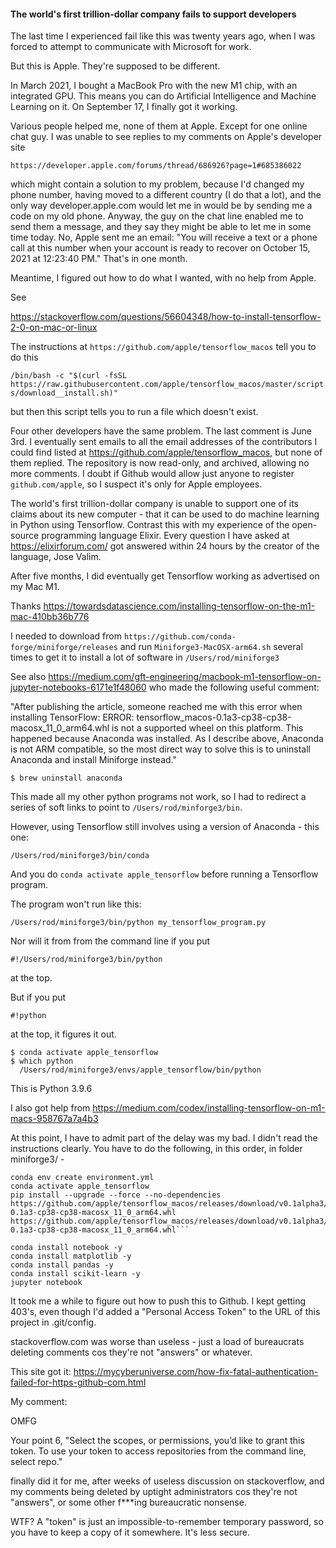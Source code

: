 #### The world's first trillion-dollar company fails to support developers



The last time I experienced fail like this was twenty years ago, when I was forced to attempt to communicate with Microsoft for work.

But this is Apple. They're supposed to be different.




In March 2021, I bought a MacBook Pro with the new M1 chip, with an integrated GPU. This means you can do Artificial Intelligence and Machine Learning on it. On September 17, I finally got it working.

Various people helped me, none of them at Apple. Except for one  online chat guy. I was unable to see replies to my comments on Apple's developer site

`https://developer.apple.com/forums/thread/686926?page=1#685386022`

which might contain a solution to my problem, because I'd changed my phone number, having moved to a different country (I do that a lot), and the only way developer.apple.com would let me in would be by sending me a code on my old phone. Anyway, the guy on the chat line enabled me to send them a message, and they say they might be able to let me in some time today. No, Apple sent me an email: "You will receive a text or a phone call at this number when your account is ready to recover on October 15, 2021 at 12:23:40 PM." That's in one month.

Meantime, I figured out how to do what I wanted, with no help from Apple.

See

https://stackoverflow.com/questions/56604348/how-to-install-tensorflow-2-0-on-mac-or-linux

The instructions at `https://github.com/apple/tensorflow_macos` tell you to do this

`/bin/bash -c "$(curl -fsSL https://raw.githubusercontent.com/apple/tensorflow_macos/master/scripts/download__install.sh)"`

but then this script tells you to run a file which doesn't exist.

Four other developers have the same problem. The last comment is June 3rd. I eventually sent emails to all the email addresses of the contributors I could find listed at https://github.com/apple/tensorflow_macos, but none of them replied. The repository is now read-only, and archived, allowing no more comments. I doubt if Github would allow just anyone to register `github.com/apple`, so I suspect it's only for Apple employees.

The world's first trillion-dollar company is unable to support one of its claims about its new computer - that it can be used to do machine learning in Python using Tensorflow. Contrast this with my experience of the open-source programming language Elixir. Every question I have asked at https://elixirforum.com/ got answered within 24 hours by the creator of the language, Jose Valim.

After five months, I did eventually get Tensorflow working as advertised on my Mac M1.

Thanks https://towardsdatascience.com/installing-tensorflow-on-the-m1-mac-410bb36b776

I needed to download from `https://github.com/conda-forge/miniforge/releases` and run `Miniforge3-MacOSX-arm64.sh` several times to get it to install a lot of software in `/Users/rod/miniforge3`

See also
https://medium.com/gft-engineering/macbook-m1-tensorflow-on-jupyter-notebooks-6171e1f48060
who made the following useful comment:

"After publishing the article, someone reached me with this error when installing TensorFlow:
ERROR: tensorflow_macos-0.1a3-cp38-cp38-macosx_11_0_arm64.whl is not a supported wheel on this platform.
This happened because Anaconda was installed. As I describe above, Anaconda is not ARM compatible, so the most direct way to solve this is to uninstall Anaconda and install Miniforge instead."

`$ brew uninstall anaconda`

This made all my other python programs not work, so I had to redirect a series of soft links to point to `/Users/rod/minforge3/bin`.

However, using Tensorflow still involves using a version of Anaconda - this one:

`/Users/rod/miniforge3/bin/conda`

And you do `conda activate apple_tensorflow` before running a Tensorflow program.

The program won't run like this:

`/Users/rod/miniforge3/bin/python my_tensorflow_program.py`

Nor will it from from the command line if you put

`#!/Users/rod/miniforge3/bin/python`

at the top.

But if you put

`#!python`

at the top, it figures it out.

```
$ conda activate apple_tensorflow
$ which python
  /Users/rod/miniforge3/envs/apple_tensorflow/bin/python
```

This is Python 3.9.6

I also got help from https://medium.com/codex/installing-tensorflow-on-m1-macs-958767a7a4b3

At this point, I have to admit part of the delay was my bad. I didn't read the instructions clearly. You have to do the following, in this order, in folder miniforge3/ -

    conda env create environment.yml
    conda activate apple_tensorflow
    pip install --upgrade --force --no-dependencies https://github.com/apple/tensorflow_macos/releases/download/v0.1alpha3/tensorflow_macos-0.1a3-cp38-cp38-macosx_11_0_arm64.whl https://github.com/apple/tensorflow_macos/releases/download/v0.1alpha3/tensorflow_addons_macos-0.1a3-cp38-cp38-macosx_11_0_arm64.whl```

    conda install notebook -y
    conda install matplotlib -y
    conda install pandas -y
    conda install scikit-learn -y
    jupyter notebook

It took me a while to figure out how to push this to Github. I kept getting 403's, even though I'd added a "Personal Access Token" to the URL of this project in .git/config.

stackoverflow.com was worse than useless - just a load of bureaucrats deleting comments cos they're not "answers" or whatever.

This site got it:
https://mycyberuniverse.com/how-fix-fatal-authentication-failed-for-https-github-com.html


My comment:

OMFG

Your point 6, "Select the scopes, or permissions, you’d like to grant this token. To use your token to access repositories from the command line, select repo."

finally did it for me, after weeks of useless discussion on stackoverflow, and my comments being deleted by uptight administrators cos they're not "answers", or some other f***ing bureaucratic nonsense.

WTF? A "token" is just an impossible-to-remember temporary password, so you have to keep a copy of it somewhere. It's less secure.
